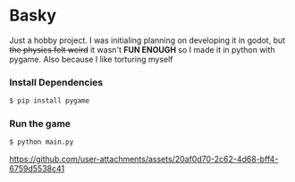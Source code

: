 # Basky
Just a hobby project. I was initialing planning on developing it in godot, but ~~the physics felt weird~~ it wasn't **FUN ENOUGH** so I made it in python with pygame. Also because I like torturing myself

### Install Dependencies
```bash
$ pip install pygame
```

### Run the game
```bash
$ python main.py
```


https://github.com/user-attachments/assets/20af0d70-2c62-4d68-bff4-6759d5538c41



